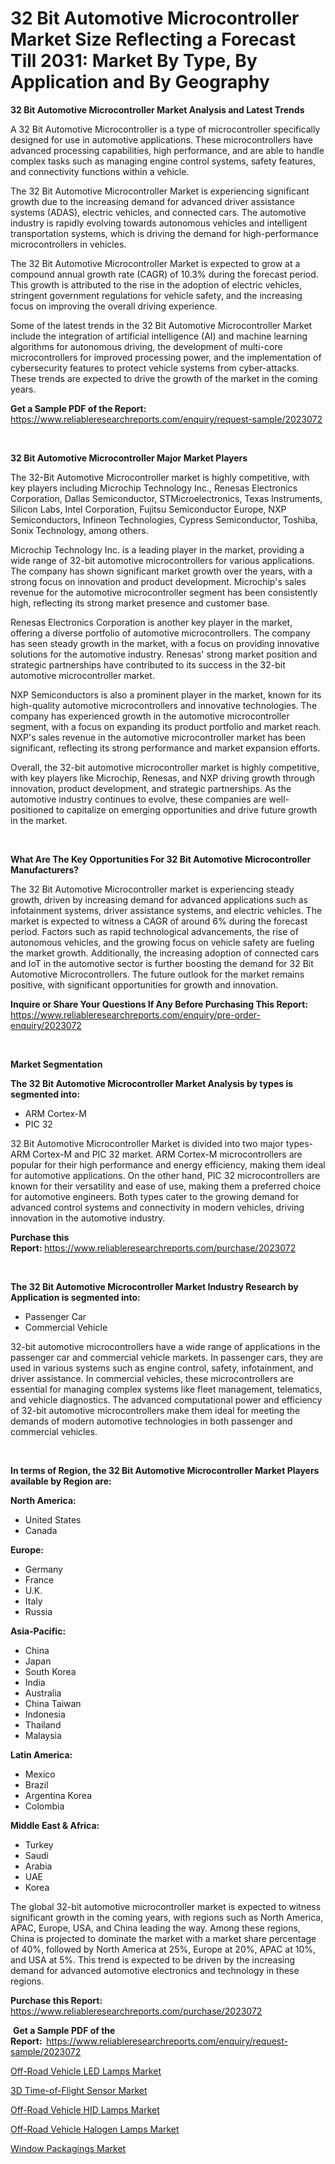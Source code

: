 <p><h1>32 Bit Automotive Microcontroller Market Size Reflecting a Forecast Till 2031: Market By Type, By Application and By Geography</h1></p><p><strong>32 Bit Automotive Microcontroller Market Analysis and Latest Trends</strong></p>
<p><p>A 32 Bit Automotive Microcontroller is a type of microcontroller specifically designed for use in automotive applications. These microcontrollers have advanced processing capabilities, high performance, and are able to handle complex tasks such as managing engine control systems, safety features, and connectivity functions within a vehicle.</p><p>The 32 Bit Automotive Microcontroller Market is experiencing significant growth due to the increasing demand for advanced driver assistance systems (ADAS), electric vehicles, and connected cars. The automotive industry is rapidly evolving towards autonomous vehicles and intelligent transportation systems, which is driving the demand for high-performance microcontrollers in vehicles.</p><p>The 32 Bit Automotive Microcontroller Market is expected to grow at a compound annual growth rate (CAGR) of 10.3% during the forecast period. This growth is attributed to the rise in the adoption of electric vehicles, stringent government regulations for vehicle safety, and the increasing focus on improving the overall driving experience.</p><p>Some of the latest trends in the 32 Bit Automotive Microcontroller Market include the integration of artificial intelligence (AI) and machine learning algorithms for autonomous driving, the development of multi-core microcontrollers for improved processing power, and the implementation of cybersecurity features to protect vehicle systems from cyber-attacks. These trends are expected to drive the growth of the market in the coming years.</p></p>
<p><strong>Get a Sample PDF of the Report:&nbsp;</strong> <a href="https://www.reliableresearchreports.com/enquiry/request-sample/2023072">https://www.reliableresearchreports.com/enquiry/request-sample/2023072</a></p>
<p>&nbsp;</p>
<p><strong>32 Bit Automotive Microcontroller Major Market Players</strong></p>
<p><p>The 32-Bit Automotive Microcontroller market is highly competitive, with key players including Microchip Technology Inc., Renesas Electronics Corporation, Dallas Semiconductor, STMicroelectronics, Texas Instruments, Silicon Labs, Intel Corporation, Fujitsu Semiconductor Europe, NXP Semiconductors, Infineon Technologies, Cypress Semiconductor, Toshiba, Sonix Technology, among others.</p><p>Microchip Technology Inc. is a leading player in the market, providing a wide range of 32-bit automotive microcontrollers for various applications. The company has shown significant market growth over the years, with a strong focus on innovation and product development. Microchip's sales revenue for the automotive microcontroller segment has been consistently high, reflecting its strong market presence and customer base.</p><p>Renesas Electronics Corporation is another key player in the market, offering a diverse portfolio of automotive microcontrollers. The company has seen steady growth in the market, with a focus on providing innovative solutions for the automotive industry. Renesas' strong market position and strategic partnerships have contributed to its success in the 32-bit automotive microcontroller market.</p><p>NXP Semiconductors is also a prominent player in the market, known for its high-quality automotive microcontrollers and innovative technologies. The company has experienced growth in the automotive microcontroller segment, with a focus on expanding its product portfolio and market reach. NXP's sales revenue in the automotive microcontroller market has been significant, reflecting its strong performance and market expansion efforts.</p><p>Overall, the 32-bit automotive microcontroller market is highly competitive, with key players like Microchip, Renesas, and NXP driving growth through innovation, product development, and strategic partnerships. As the automotive industry continues to evolve, these companies are well-positioned to capitalize on emerging opportunities and drive future growth in the market.</p></p>
<p>&nbsp;</p>
<p><strong>What Are The Key Opportunities For 32 Bit Automotive Microcontroller Manufacturers?</strong></p>
<p><p>The 32 Bit Automotive Microcontroller market is experiencing steady growth, driven by increasing demand for advanced applications such as infotainment systems, driver assistance systems, and electric vehicles. The market is expected to witness a CAGR of around 6% during the forecast period. Factors such as rapid technological advancements, the rise of autonomous vehicles, and the growing focus on vehicle safety are fueling the market growth. Additionally, the increasing adoption of connected cars and IoT in the automotive sector is further boosting the demand for 32 Bit Automotive Microcontrollers. The future outlook for the market remains positive, with significant opportunities for growth and innovation.</p></p>
<p><strong>Inquire or Share Your Questions If Any Before Purchasing This Report:</strong> <a href="https://www.reliableresearchreports.com/enquiry/pre-order-enquiry/2023072">https://www.reliableresearchreports.com/enquiry/pre-order-enquiry/2023072</a></p>
<p>&nbsp;</p>
<p><strong>Market Segmentation</strong></p>
<p><strong>The 32 Bit Automotive Microcontroller Market Analysis by types is segmented into:</strong></p>
<p><ul><li>ARM Cortex-M</li><li>PIC 32</li></ul></p>
<p><p>32 Bit Automotive Microcontroller Market is divided into two major types- ARM Cortex-M and PIC 32 market. ARM Cortex-M microcontrollers are popular for their high performance and energy efficiency, making them ideal for automotive applications. On the other hand, PIC 32 microcontrollers are known for their versatility and ease of use, making them a preferred choice for automotive engineers. Both types cater to the growing demand for advanced control systems and connectivity in modern vehicles, driving innovation in the automotive industry.</p></p>
<p><strong>Purchase this Report:&nbsp;</strong><a href="https://www.reliableresearchreports.com/purchase/2023072">https://www.reliableresearchreports.com/purchase/2023072</a></p>
<p>&nbsp;</p>
<p><strong>The 32 Bit Automotive Microcontroller Market Industry Research by Application is segmented into:</strong></p>
<p><ul><li>Passenger Car</li><li>Commercial Vehicle</li></ul></p>
<p><p>32-bit automotive microcontrollers have a wide range of applications in the passenger car and commercial vehicle markets. In passenger cars, they are used in various systems such as engine control, safety, infotainment, and driver assistance. In commercial vehicles, these microcontrollers are essential for managing complex systems like fleet management, telematics, and vehicle diagnostics. The advanced computational power and efficiency of 32-bit automotive microcontrollers make them ideal for meeting the demands of modern automotive technologies in both passenger and commercial vehicles.</p></p>
<p>&nbsp;</p>
<p><strong>In terms of Region, the 32 Bit Automotive Microcontroller Market Players available by Region are:</strong></p>
<p>
    <p> <strong> North America: </strong>
        <ul>
            <li>United States</li>
            <li>Canada</li>
        </ul>
        </p> 
    <p> <strong> Europe: </strong>
        <ul>
            <li>Germany</li>
            <li>France</li>
            <li>U.K.</li>
            <li>Italy</li>
            <li>Russia</li>
        </ul>
        </p> 
    <p> <strong> Asia-Pacific: </strong>
        <ul>
            <li>China</li>
            <li>Japan</li>
            <li>South Korea</li>
            <li>India</li>
            <li>Australia</li>
            <li>China Taiwan</li>
            <li>Indonesia</li>
            <li>Thailand</li>
            <li>Malaysia</li>
        </ul>
        </p> 
    <p> <strong> Latin America: </strong>
        <ul>
            <li>Mexico</li>
            <li>Brazil</li>
            <li>Argentina Korea</li>
            <li>Colombia</li>
        </ul>
        </p> 
    <p> <strong> Middle East & Africa: </strong>
        <ul>
            <li>Turkey</li>
            <li>Saudi</li>
            <li>Arabia</li>
            <li>UAE</li>
            <li>Korea</li>
        </ul>
    </p>
    </p>
<p><p>The global 32-bit automotive microcontroller market is expected to witness significant growth in the coming years, with regions such as North America, APAC, Europe, USA, and China leading the way. Among these regions, China is projected to dominate the market with a market share percentage of 40%, followed by North America at 25%, Europe at 20%, APAC at 10%, and USA at 5%. This trend is expected to be driven by the increasing demand for advanced automotive electronics and technology in these regions.</p></p>
<p><strong>Purchase this Report: </strong><a href="https://www.reliableresearchreports.com/purchase/2023072">https://www.reliableresearchreports.com/purchase/2023072</a></p>
<p>&nbsp;<strong>Get a Sample PDF of the Report:&nbsp;&nbsp;</strong><a href="https://www.reliableresearchreports.com/enquiry/request-sample/2023072">https://www.reliableresearchreports.com/enquiry/request-sample/2023072</a></p>
<p><strong></strong></p>
<p><p><a href="https://woozy-pyroraptor-a1f.notion.site/Off-Road-Vehicle-LED-Lamps-Market-Size-Growth-and-Forecast-from-2024-2031-e6a3a0d32a1842558cf903a6d4e32994">Off-Road Vehicle LED Lamps Market</a></p><p><a href="https://view.publitas.com/reportprime-1/3d-time-of-flight-sensor-market-research-report-provides-thorough-industry-overview-which-offers-an-in-depth-analysis-of-product-trends-and-new-market-divisions/">3D Time-of-Flight Sensor Market</a></p><p><a href="https://rainy-horn-d69.notion.site/Off-Road-Vehicle-HID-Lamps-Market-Size-Growing-and-Forecasted-for-period-from-2024-2031-and-provid-817516170601481eaa22947475b1d3d4">Off-Road Vehicle HID Lamps Market</a></p><p><a href="https://woozy-pyroraptor-a1f.notion.site/Off-Road-Vehicle-Halogen-Lamps-Market-Research-Report-Provides-Critical-Insights-that-can-help-Shape-fb096b7b44164cb09a389f6ea281fdf8">Off-Road Vehicle Halogen Lamps Market</a></p><p><a href="https://view.publitas.com/reportprime-1/window-packagings-market-size-focuses-on-market-dynamics-in-depth-analysis-and-future-projections-of-its-market-forecasted-for-period-from-2024-to-2031/">Window Packagings Market</a></p></p>